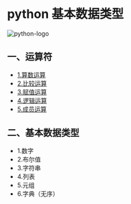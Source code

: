 # python 基本数据类型
![python-logo](https://ss0.bdstatic.com/94oJfD_bAAcT8t7mm9GUKT-xh_/timg?image&quality=100&size=b4000_4000&sec=1529920073&di=57d43a581e9d3e66efdf2554c1ee2150&src=http://p0.ifengimg.com/pmop/2017/0922/A881DF2A34EA41CA1557935BC532E2D7F4A5E6AC_size11_w250_h250.jpeg)
## 一、运算符
* [1.算数运算](https://www.cnblogs.com/wupeiqi/articles/5444685.html)
* [2.比较运算](https://www.cnblogs.com/wupeiqi/articles/5444685.html)
* [3.赋值运算](https://www.cnblogs.com/wupeiqi/articles/5444685.html)
* [4.逻辑运算](https://www.cnblogs.com/wupeiqi/articles/5444685.html)
* [5.成员运算](https://www.cnblogs.com/wupeiqi/articles/5444685.html)
## 二、基本数据类型
* 1.数字
* 2.布尔值
* 3.字符串
* 4.列表
* 5.元组
* 6.字典（无序）
